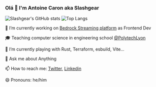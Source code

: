 ### Olá 👋 I'm Antoine Caron aka Slashgear

![Slashgear's GitHub stats](https://github-readme-stats.vercel.app/api?username=Slashgear&count_private=true&show_icons=true&theme=radical)
![Top Langs](https://github-readme-stats.vercel.app/api/top-langs/?username=Slashgear&theme=radical)

🔭 I’m currently working on [Bedrock Streaming platform](https://www.bedrockstreaming.com/) as Frontend Dev

🎓 Teaching computer science in engineering school [@PolytechLyon](https://polytech.univ-lyon1.fr/)

🌱 I’m currently playing with Rust, Terraform, esbuild, Vite...

💬 Ask me about Anything

📫 How to reach me: [Twitter](https://twitter.com/Slashgear_), [Linkedin](https://www.linkedin.com/in/antoine-caron-7089788a/)

😄 Pronouns: he/him



